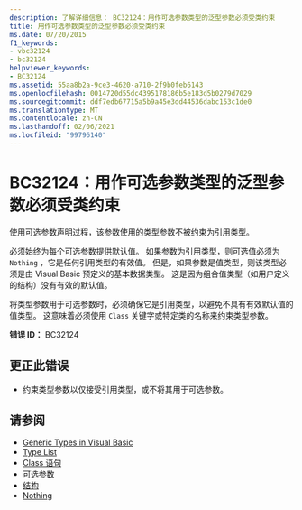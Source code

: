 ```yaml
---
description: 了解详细信息： BC32124：用作可选参数类型的泛型参数必须受类约束
title: 用作可选参数类型的泛型参数必须受类约束
ms.date: 07/20/2015
f1_keywords:
- vbc32124
- bc32124
helpviewer_keywords:
- BC32124
ms.assetid: 55aa8b2a-9ce3-4620-a710-2f9b0feb6143
ms.openlocfilehash: 0014720d55dc4395178186b5e183d5b0279d7029
ms.sourcegitcommit: ddf7edb67715a5b9a45e3dd44536dabc153c1de0
ms.translationtype: MT
ms.contentlocale: zh-CN
ms.lasthandoff: 02/06/2021
ms.locfileid: "99796140"
---
```

# <a name="bc32124-generic-parameters-used-as-optional-parameter-types-must-be-class-constrained"></a>BC32124：用作可选参数类型的泛型参数必须受类约束

使用可选参数声明过程，该参数使用的类型参数不被约束为引用类型。

 必须始终为每个可选参数提供默认值。 如果参数为引用类型，则可选值必须为 `Nothing` ，它是任何引用类型的有效值。 但是，如果参数是值类型，则该类型必须是由 Visual Basic 预定义的基本数据类型。 这是因为组合值类型（如用户定义的结构）没有有效的默认值。

 将类型参数用于可选参数时，必须确保它是引用类型，以避免不具有有效默认值的值类型。 这意味着必须使用 `Class` 关键字或特定类的名称来约束类型参数。

 **错误 ID：** BC32124

## <a name="to-correct-this-error"></a>更正此错误

- 约束类型参数以仅接受引用类型，或不将其用于可选参数。

## <a name="see-also"></a>请参阅

- [Generic Types in Visual Basic](../../programming-guide/language-features/data-types/generic-types.md)
- [Type List](../statements/type-list.md)
- [Class 语句](../statements/class-statement.md)
- [可选参数](../../programming-guide/language-features/procedures/optional-parameters.md)
- [结构](../../programming-guide/language-features/data-types/structures.md)
- [Nothing](../nothing.md)
